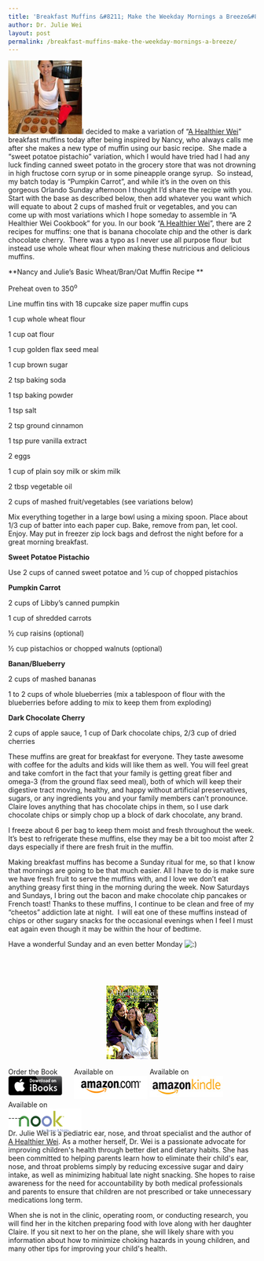```yaml
---
title: 'Breakfast Muffins &#8211; Make the Weekday Mornings a Breeze&#8230;'
author: Dr. Julie Wei
layout: post
permalink: /breakfast-muffins-make-the-weekday-mornings-a-breeze/
---
```

[<img class="alignleft size-thumbnail wp-image-573" alt="2013-07-21 16.19.11_sm" src="/wp-content/uploads/2013/08/2013-07-21-16.19.11_sm-150x150.jpg" width="150" height="150" />][1]I decided to make a variation of “[A Healthier Wei][2]” breakfast muffins today after being inspired by Nancy, who always calls me after she makes a new type of muffin using our basic recipe.  She made a “sweet potatoe pistachio” variation, which I would have tried had I had any luck finding canned sweet potato in the grocery store that was not drowning in high fructose corn syrup or in some pineapple orange syrup.  So instead, my batch today is “Pumpkin Carrot”, and while it’s in the oven on this gorgeous Orlando Sunday afternoon I thought I’d share the recipe with you.  Start with the base as described below, then add whatever you want which will equate to about 2 cups of mashed fruit or vegetables, and you can come up with most variations which I hope someday to assemble in “A Healthier Wei Cookbook” for you. In our book “[A Healthier Wei][2]”, there are 2 recipes for muffins: one that is banana chocolate chip and the other is dark chocolate cherry.  There was a typo as I never use all purpose flour  but instead use whole wheat flour when making these nutricious and delicious muffins.

**Nancy and Julie’s Basic Wheat/Bran/Oat Muffin Recipe **

Preheat oven to 350<sup>o </sup>

Line muffin tins with 18 cupcake size paper muffin cups

1 cup whole wheat flour

1 cup oat flour

1 cup golden flax seed meal

1 cup brown sugar

2 tsp baking soda

1 tsp baking powder

1 tsp salt

2 tsp ground cinnamon

1 tsp pure vanilla extract

2 eggs

1 cup of plain soy milk or skim milk

2 tbsp vegetable oil

2 cups of mashed fruit/vegetables (see variations below)

Mix everything together in a large bowl using a mixing spoon. Place about 1/3 cup of batter into each paper cup. Bake, remove from pan, let cool. Enjoy. May put in freezer zip lock bags and defrost the night before for a great morning breakfast.

**Sweet Potatoe Pistachio**

Use 2 cups of canned sweet potatoe and ½ cup of chopped pistachios

**Pumpkin Carrot**

2 cups of Libby’s canned pumpkin

1 cup of shredded carrots

½ cup raisins (optional)

½ cup pistachios or chopped walnuts (optional)

**Banan/Blueberry**

2 cups of mashed bananas

1 to 2 cups of whole blueberries (mix a tablespoon of flour with the blueberries before adding to mix to keep them from exploding)

**Dark Chocolate Cherry**

2 cups of apple sauce, 1 cup of Dark chocolate chips, 2/3 cup of dried cherries

These muffins are great for breakfast for everyone. They taste awesome with coffee for the adults and kids will like them as well. You will feel great and take comfort in the fact that your family is getting great fiber and omega-3 (from the ground flax seed meal), both of which will keep their digestive tract moving, healthy, and happy without artificial preservatives, sugars, or any ingredients you and your family members can’t pronounce.  Claire loves anything that has chocolate chips in them, so I use dark chocolate chips or simply chop up a block of dark chocolate, any brand.

I freeze about 6 per bag to keep them moist and fresh throughout the week. It’s best to refrigerate these muffins, else they may be a bit too moist after 2 days especially if there are fresh fruit in the muffin.

Making breakfast muffins has become a Sunday ritual for me, so that I know that mornings are going to be that much easier. All I have to do is make sure we have fresh fruit to serve the muffins with, and I love we don’t eat anything greasy first thing in the morning during the week. Now Saturdays and Sundays, I bring out the bacon and make chocolate chip pancakes or French toast! Thanks to these muffins, I continue to be clean and free of my &#8220;cheetos&#8221; addiction late at night.  I will eat one of these muffins instead of chips or other sugary snacks for the occasional evenings when I feel I must eat again even though it may be within the hour of bedtime.

Have a wonderful Sunday and an even better Monday <img src="wp-includes/images/smilies/icon_smile.gif" alt=":)" class="wp-smiley" />

&nbsp;

&nbsp;

<span style="width:105px;display:table;margin:0 auto;"><a href="the-book/"><img src="/wp-content/uploads/2014/04/AHealthierWei_cover_150.png" /></a></span>

<p style="height:80px">
  <span style="width:130px;display:inline-block;vertical-align:top;"> Order the Book <a href="https://itunes.apple.com/us/book/a-healthier-wei/id806784060?ls=1&mt=11#" target="_blank" > <img class="size-full wp-image-944" alt="Apple iBooks" title="Apple iBooks" src="/wp-content/uploads/2014/02/Download_on_iBooks_Badge_US-UK_110x40_090513.png" width="110" height="40" /></a> </span> <span style="width:150px;display:inline-block;vertical-align:top;">Available on <a href="http://amzn.to/1fSNqeb" target="_blank" > <img class="size-full wp-image-945" alt="Amazon.com" title="Amazon.com" src="/wp-content/uploads/2014/02/amazon_com_logo_160.jpg" width="160" height="47" /> </a> </span> <span  style="width:150px;display:inline-block;vertical-align:top;">Available on <a href="http://amzn.to/1eHEfNl" target="_blank" > <img class="size-full wp-image-946" alt="Amazon Kindle" title="Amazon Kindle" src="/wp-content/uploads/2014/02/kindle_logo_160.jpg" width="160" height="43" /> </a> </span> <span style="width:150px;display:inline-block;vertical-align:top;">Available on <a href="http://www.barnesandnoble.com/w/a-healthier-wei-julie-wei/1118260302?ean=2940148244592&itm=1&usri=2940148244592" target="_blank" > <img class="size-full wp-image-947" alt="Nook" title="Nook" src="/wp-content/uploads/2014/02/nook_logo_160.png" width="160" height="52" /></a> </span>
</p>

\-----

Dr. Julie Wei is a pediatric ear, nose, and throat specialist and the author of [A Healthier Wei][3]. As a mother herself, Dr. Wei is a passionate advocate for improving children's health through better diet and dietary habits. She has been committed to helping parents learn how to eliminate their child's ear, nose, and throat problems simply by reducing excessive sugar and dairy intake, as well as minimizing habitual late night snacking. She hopes to raise awareness for the need for accountability by both medical professionals and parents to ensure that children are not prescribed or take unnecessary medications long term. 

When she is not in the clinic, operating room, or conducting research, you will find her in the kitchen preparing food with love along with her daughter Claire. If you sit next to her on the plane, she will likely share with you information about how to minimize choking hazards in young children, and many other tips for improving your child's health.

 [1]: wp-content/uploads/2013/07/2013-07-21-16.19.11_sm.jpg
 [2]: the-book/ "The Book"
 [3]: the-book